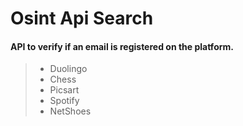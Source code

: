 # Osint Api Search
#### API to verify if an email is registered on the platform.

<blockquote>
  <ul>
    <li>Duolingo</li>
    <li>Chess</li>
    <li>Picsart</li>
    <li>Spotify</li>
    <li>NetShoes</li>
  </ul>
</blockquote>
